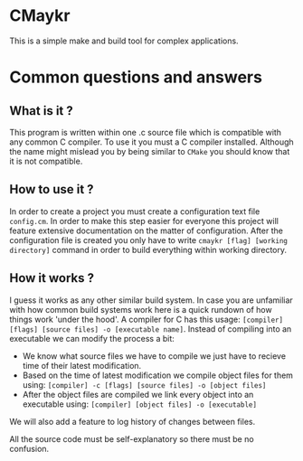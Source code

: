 # CMaykr

This is a simple make and build tool for complex applications.

# Common questions and answers

## What is it ?

This program is written within one .c source file which is compatible with any common C compiler. To use it you must a C compiler installed. Although the name might mislead you by being similar to `CMake` you should know that it is not compatible.

## How to use it ?

In order to create a project you must create a configuration text file `config.cm`. In order to make this step easier for everyone this project will feature extensive documentation on the matter of configuration.
After the configuration file is created you only have to write `cmaykr [flag] [working directory]` command in order to build everything within working directory.

## How it works ?

I guess it works as any other similar build system. In case you are unfamiliar with how common build systems work here is a quick rundown of how things work 'under the hood'. A compiler for C has this usage: `[compiler] [flags] [source files] -o [executable name]`. Instead of compiling into an executable we can modify the process a bit:
- We know what source files we have to compile we just have to recieve time of their latest modification.
- Based on the time of latest modification we compile object files for them using:
`[compiler] -c [flags] [source files] -o [object files]`
- After the object files are compiled we link every object into an executable using:
`[compiler] [object files] -o [executable]`

We will also add a feature to log history of changes between files.

All the source code must be self-explanatory so there must be no confusion.
